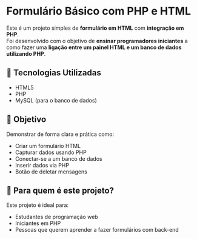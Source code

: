 # Formulário Básico com PHP e HTML

Este é um projeto simples de **formulário em HTML** com **integração em PHP**.  
Foi desenvolvido com o objetivo de **ensinar programadores iniciantes** a como fazer uma **ligação entre um painel HTML e um banco de dados utilizando PHP**.

## 🚀 Tecnologias Utilizadas

- HTML5
- PHP
- MySQL (para o banco de dados)

## 🎯 Objetivo

Demonstrar de forma clara e prática como:
- Criar um formulário HTML
- Capturar dados usando PHP
- Conectar-se a um banco de dados
- Inserir dados via PHP
- Botão de deletar mensagens

## 🧠 Para quem é este projeto?

Este projeto é ideal para:
- Estudantes de programação web
- Iniciantes em PHP
- Pessoas que querem aprender a fazer formulários com back-end
